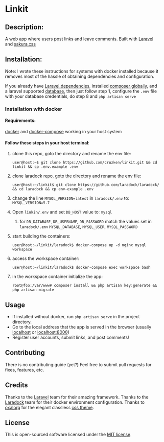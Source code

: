 # Linkit

## Description:
A web app where users post links and leave comments.  Built with [Laravel](http://www.laravel.com) and [sakura.css](https://github.com/oxalorg/sakura)

## Installation:
Note: I wrote these instructions for systems with docker installed because it removes most of the hassle of obtaining dependencies and configuration.

If you already have [Laravel dependencies](https://laravel.com/docs/5.6#server-requirements), installed [composer globally](https://getcomposer.org/doc/00-intro.md#globally), and a laravel supported [database](https://laravel.com/docs/5.6/database#introduction), 
then just follow step 1, configure the `.env` file with your database credentials, do step 8 and `php artisan serve`

### Installation with docker
#### Requirements:
[docker](https://docs.docker.com/install/) and [docker-compose](https://docs.docker.com/compose/install/) working in your host system

#### Follow these steps in your host terminal:
1. clone this repo, goto the directory and rename the env file: 
    ```console
    user@host:~$ git clone https://github.com/cruzken/linkit.git && cd linkit && cp .env.example .env
    ```

1. clone laradock repo, goto the directory and rename the env file:
    ```console
    user@host:~/linkit$ git clone https://github.com/laradock/laradock/ && cd laradock && cp env-example .env
    ```

1. change the line `MYSQL_VERSION=latest` in `laradock/.env` to: `MYSQL_VERSION=5.7`

1. Open `linkin/.env` and set `DB_HOST` value to:
`mysql`
    1. for `DB_DATABASE`, `DB_USERNAME`, `DB_PASSWORD` match the values set in `laradock/.env`
    `MYSQL_DATABASE`, `MYSQL_USER`, `MYSQL_PASSWORD`

1. start building the containers:
    ```console
    user@host:~/linkit/laradock$ docker-compose up -d nginx mysql workspace
    ```

1. access the workspace container:
    ```console
    user@host:~/linkit/laradock$ docker-compose exec workspace bash
    ```

1. in the workspace container initialize the app:
    ```console
    root@foo:/var/www# composer install && php artisan key:generate && php artisan migrate
    ```

## Usage
- If installed without docker, run `php artisan serve` in the project directory.
- Go to the local address that the app is served in the browser (usually [localhost](http://localhost) or [localhost:8000](http://localhost:8000))
- Register user accounts, submit links, and post comments!

## Contributing
There is no contributing guide (yet?) Feel free to submit pull requests for fixes, features, etc.

## Credits
Thanks to the [Laravel](http://www.laravel.com) team for their amazing framework.
Thanks to the [Laradock](http://laradock.io/) team for their docker environment configuration.
Thanks to [oxalorg](https://github.com/oxalorg) for the elegant classless [css theme](https://github.com/oxalorg/sakura).

## License
This is open-sourced software licensed under the [MIT license](https://opensource.org/licenses/MIT).